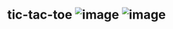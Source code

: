 # tic-tac-toe ![image](https://github.com/user-attachments/assets/df667fd5-063e-4621-959d-bd5a689ce931)  ![image](https://github.com/user-attachments/assets/738d067c-3142-423c-b2d3-8c0a20dc839e)




